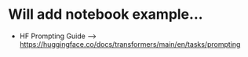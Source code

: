 # Will add notebook example...

- HF Prompting Guide --> https://huggingface.co/docs/transformers/main/en/tasks/prompting
